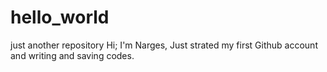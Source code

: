 # hello_world
just another repository
Hi;
I'm Narges, Just strated my first Github account and writing and saving codes.
